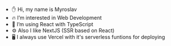 * ✋ Hi, my name is Myroslav
* 🔥 I’m interested in Web Development
* 🌱 I’m using React with TypeScript
* ⚙️ Also I like NextJS (SSR based on React)
* 🖥️ I always use Vercel with it's serverless funtions for deploying
